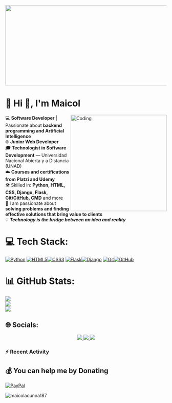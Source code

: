 <p align="center">
    <img alt="banner" width="1200" height="250" src="https://i.gifer.com/3AyY.gif">
</p>

# 💫 Hi 👋, I'm Maicol

<img align="right" alt="Coding" width="300" src="https://media3.giphy.com/media/v1.Y2lkPTc5MGI3NjExd2kydXJ0em43dXR1aDM4andkNTluaWFqM3kxN2hibnI4eGVweThscyZlcD12MV9pbnRlcm5hbF9naWZfYnlfaWQmY3Q9Zw/qgQUggAC3Pfv687qPC/giphy.gif">

💻 **Software Developer** | Passionate about **backend programming and Artificial Intelligence**<br>🌐 **Junior Web Developer**<br>**🎓 Technologist in Software Development** — Universidad Nacional Abierta y a Distancia (UNAD)<br>☁️ **Courses and certifications from Platzi and Udemy**<br>🛠️ Skilled in: **Python, HTML, CSS, Django, Flask, Git/GitHub, CMD** and more <br>🎯 I am passionate about **solving problems and finding effective solutions that bring value to clients**<br>💡 **_Technology is the bridge between an idea and reality_**

# 💻 Tech Stack:
[![Python](https://img.shields.io/badge/python-3670A0?style=for-the-badge&logo=python&logoColor=ffdd54)](https://www.python.org/) [![HTML5](https://img.shields.io/badge/html5-E34F26?style=for-the-badge&logo=html5&logoColor=white)](https://developer.mozilla.org/es/docs/Web/HTML)[![CSS3](https://img.shields.io/badge/css3-1572B6?style=for-the-badge&logo=css3&logoColor=white)](https://developer.mozilla.org/es/docs/Web/CSS) [![Flask](https://img.shields.io/badge/flask-000000?style=for-the-badge&logo=flask&logoColor=white)](https://flask.palletsprojects.com/)[![Django](https://img.shields.io/badge/django-092E20?style=for-the-badge&logo=django&logoColor=white)](https://www.djangoproject.com/) [![Git](https://img.shields.io/badge/git-F05032?style=for-the-badge&logo=git&logoColor=white)](https://git-scm.com/)[![GitHub](https://img.shields.io/badge/github-181717?style=for-the-badge&logo=github&logoColor=white)](https://github.com/)

# 📊 GitHub Stats:
![](https://github-readme-stats.vercel.app/api?username=Maicol&theme=transparent&hide_border=false&include_all_commits=false&count_private=false)<br/>
![](https://nirzak-streak-stats.vercel.app/?user=Maicol&theme=transparent&hide_border=false)<br/>
![](https://github-readme-stats.vercel.app/api/top-langs/?username=Maicol&theme=transparent&hide_border=false&include_all_commits=false&count_private=false&layout=compact)


## 🌐 Socials:
<p align="center">
<a href="mailto:sarodriguezva22@gail.com">
<img src="https://img.shields.io/badge/Email-D14836?style=for-the-badge&logo=gmail&logoColor=white"/>
</a>
<a href="https://facebook.com/maicol.acunamuete">
<img src="https://img.shields.io/badge/Facebook-%231877F2.svg?style=for-the-badge&logo=facebook&logoColor=white"/>
</a>
<a href="https://instagram.com/maicolacunna187">
<img src="https://img.shields.io/badge/Instagram-%23E4405F.svg?style=for-the-badge&logo=instagram&logoColor=white"/>
</a>
</p>

### :zap: Recent Activity
<!--RECENT_ACTIVITY:start-->
<!--RECENT_ACTIVITY:end-->

## 💰 You can help me by Donating
[![PayPal](https://img.shields.io/badge/PayPal-00457C?style=for-the-badge&logo=paypal&logoColor=white)](https://paypal.me/maicolacunna187@gmail.com) 
<p align="left"> <img src="https://komarev.com/ghpvc/?username=maicolacunna187&label=Profile%20views&color=blue&style=for-the-badge" alt="maicolacunna187" /> 
</p>
